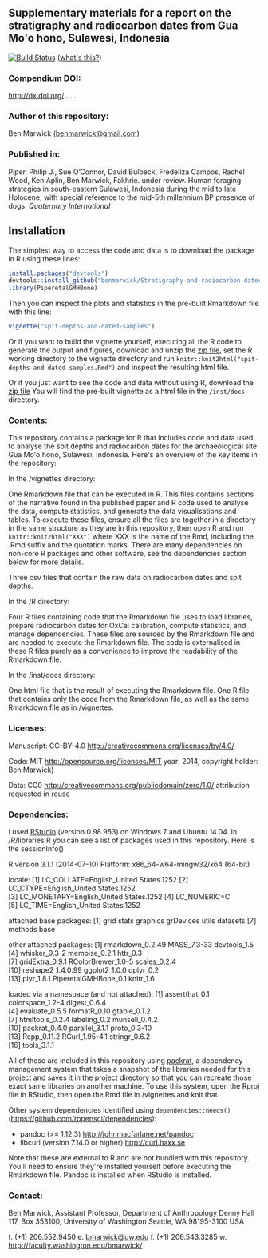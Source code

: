 ## Supplementary materials for a report on the stratigraphy and radiocarbon dates from Gua Mo'o hono, Sulawesi, Indonesia

[![Build Status](https://travis-ci.org/benmarwick/Stratigraphy-and-radiocarbon-dates-from-Gua-Mo-o-hono-Sulawesi.png?branch=master)](https://travis-ci.org/benmarwick/Stratigraphy-and-radiocarbon-dates-from-Gua-Mo-o-hono-Sulawesi) ([what's this?](http://en.wikipedia.org/wiki/Continuous_integration))

### Compendium DOI: 
 
http://dx.doi.org/......

### Author of this repository:

Ben Marwick (benmarwick@gmail.com)

### Published in: 

 Piper, Philip J., Sue O’Connor, David Bulbeck, Fredeliza Campos, Rachel Wood, Ken Aplin, Ben Marwick, Fakhrie. under review. Human foraging strategies in south-eastern Sulawesi, Indonesia during the mid to late Holocene, with special reference to the mid-5th millennium BP presence of dogs. _Quaternary International_

## Installation

The simplest way to access the code and data is to download the package in R using these lines:

```r
install.packages("devtools")
devtools::install_github("benmarwick/Stratigraphy-and-radiocarbon-dates-from-Gua-Mo-o-hono-Sulawesi")
library(PiperetalGMHBone)
```

Then you can inspect the plots and statistics in the pre-built Rmarkdown file with this line: 

```r
vignette("spit-depths-and-dated-samples")
```
Or if you want to build the vignette yourself, executing all the R code to generate the output and figures, download and unzip the [zip file](https://github.com/benmarwick/PiperetalGMHBone/zipball/master),  set the R working directory to the vignette directory and run `knitr::knit2html("spit-depths-and-dated-samples.Rmd")` and inspect the resulting html file. 

Or if you just want to see the code and data without using R, download the [zip file](https://github.com/benmarwick/PiperetalGMHBone/zipball/master) You will find the pre-built vignette as a html file in the `/inst/docs` directory.  

 
### Contents:

This repository contains a package for R that includes code and data used to analyse the spit depths and radiocarbon dates for the archaeological site Gua Mo'o hono, Sulawesi, Indonesia. Here's an overview of the key items in the repository: 

In the /vignettes directory: 

One Rmarkdown file that can be executed in R. This files contains sections of the narrative found in the published paper and R code used to analyse the data, compute statistics, and generate the data visualisations and tables. To execute these files, ensure all the files are together in a directory in the same structure as they are in this repository, then open R and run `knitr::knit2html("XXX")` where XXX is the name of the Rmd, including the .Rmd suffix and the quotation marks. There are many dependencies on non-core R packages and other software, see the dependencies section below for more details.

Three csv files that contain the raw data on radiocarbon dates and spit depths. 

In the /R directory: 
 
Four R files containing code that the Rmarkdown file uses to load libraries, prepare radiocarbon dates for OxCal calibration, compute statistics, and manage dependencies. These files are sourced by the Rmarkdown file and are needed to execute the Rmarkdown file. The code is externalised in these R files purely as a convenience to improve the readability of the Rmarkdown file.

In the /inst/docs directory:

One html file that is the result of executing the Rmarkdown file. One R file that contains only the code from the Rmarkdown file, as well as the same Rmarkdown file as in /vignettes.

### Licenses:

Manuscript:  CC-BY-4.0 http://creativecommons.org/licenses/by/4.0/

Code: MIT http://opensource.org/licenses/MIT year: 2014, copyright holder: Ben Marwick)

Data: CC0 http://creativecommons.org/publicdomain/zero/1.0/ attribution requested in reuse

### Dependencies:

I used [RStudio](http://www.rstudio.com/products/rstudio/) (version 0.98.953) on Windows 7 and Ubuntu 14.04. In /R/libraries.R you can see a list of packages used in this repository. Here is the sessionInfo()

R version 3.1.1 (2014-07-10)
Platform: x86_64-w64-mingw32/x64 (64-bit)

locale:
[1] LC_COLLATE=English_United States.1252 
[2] LC_CTYPE=English_United States.1252   
[3] LC_MONETARY=English_United States.1252
[4] LC_NUMERIC=C                          
[5] LC_TIME=English_United States.1252    

attached base packages:
[1] grid      stats     graphics  grDevices utils     datasets 
[7] methods   base     

other attached packages:
 [1] rmarkdown_0.2.49     MASS_7.3-33          devtools_1.5        
 [4] whisker_0.3-2        memoise_0.2.1        httr_0.3            
 [7] gridExtra_0.9.1      RColorBrewer_1.0-5   scales_0.2.4        
[10] reshape2_1.4.0.99    ggplot2_1.0.0        dplyr_0.2           
[13] plyr_1.8.1           PiperetalGMHBone_0.1 knitr_1.6           

loaded via a namespace (and not attached):
 [1] assertthat_0.1   colorspace_1.2-4 digest_0.6.4    
 [4] evaluate_0.5.5   formatR_0.10     gtable_0.1.2    
 [7] htmltools_0.2.4  labeling_0.2     munsell_0.4.2   
[10] packrat_0.4.0    parallel_3.1.1   proto_0.3-10    
[13] Rcpp_0.11.2      RCurl_1.95-4.1   stringr_0.6.2   
[16] tools_3.1.1      

All of these are included in this repository using [packrat](http://rstudio.github.io/packrat/), a dependency management system that takes a snapshot of the libraries needed for this project and saves it in the project directory so that you can recreate those exact same libraries on another machine. To use this system, open the Rproj file in RStudio, then open the Rmd file in /vignettes and knit that. 

Other system dependencies identified using `dependencies::needs()` (https://github.com/ropensci/dependencies): 

- pandoc (>= 1.12.3) http://johnmacfarlane.net/pandoc
- libcurl (version 7.14.0 or higher) http://curl.haxx.se

Note that these are external to R and are not bundled with this repository. You'll need to ensure they're installed yourself before executing the Rmarkdown file. Pandoc is installed when RStudio is installed.

### Contact: 

Ben Marwick, Assistant Professor, Department of Anthropology
Denny Hall 117, Box 353100, University of Washington
Seattle, WA 98195-3100 USA

t. (+1) 206.552.9450   e. bmarwick@uw.edu
f. (+1) 206.543.3285   w. http://faculty.washington.edu/bmarwick/ 



